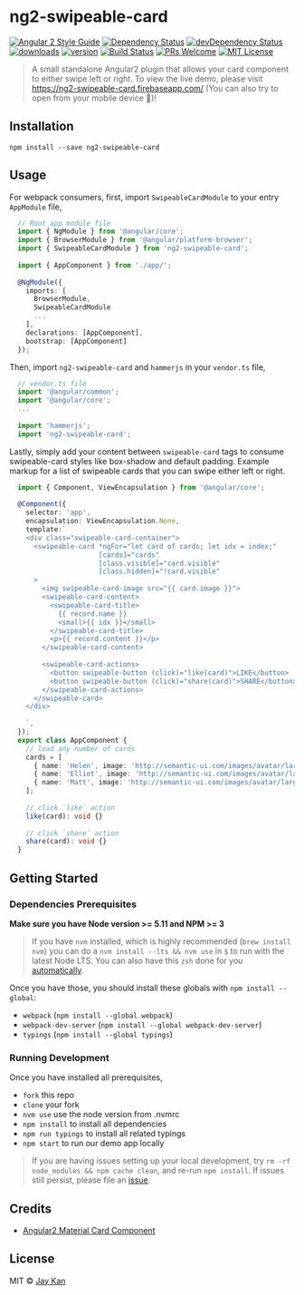 # ng2-swipeable-card

[![Angular 2 Style Guide][angular2-style-guide-badge]][style-guide]
[![Dependency Status][dependency-badge]][dependency]
[![devDependency Status][devDependency-badge]][devDependency]
[![downloads][downloads-badge]][npm-stat]
[![version][version-badge]][package]
[![Build Status][build-status-badge]][build-status]
[![PRs Welcome][prs-badge]][prs]
[![MIT License][license-badge]][license]

> A small standalone Angular2 plugin that allows your card component to either swipe left or right. To view the live demo, please visit <a href="https://ng2-swipeable-card.firebaseapp.com/" target="_blank">https://ng2-swipeable-card.firebaseapp.com/ (You can also try to open from your mobile device  🎉)!


## Installation
`npm install --save ng2-swipeable-card`

## Usage 
For webpack consumers, first, import `SwipeableCardModule` to your entry `AppModule` file,
```typescript
  // Root app module file
  import { NgModule } from '@angular/core';
  import { BrowserModule } from '@angular/platform-browser';
  import { SwipeableCardModule } from 'ng2-swipeable-card';
  
  import { AppComponent } from './app/';
  
  @NgModule({
    imports: [
      BrowserModule,
      SwipeableCardModule
      ...
    ],
    declarations: [AppComponent],
    bootstrap: [AppComponent]
  });
```
Then, import `ng2-swipeable-card` and `hammerjs` in your `vendor.ts` file,
```typescript
  // vendor.ts file
  import '@angular/common';
  import '@angular/core';
  ...
  
  import 'hammerjs';
  import 'ng2-swipeable-card';
```
Lastly, simply add your content between `swipeable-card` tags to consume swipeable-card styles like box-shadow and default padding. Example markup for a list of swipeable cards that you can swipe either left or right.
```typescript
  import { Component, ViewEncapsulation } from '@angular/core';
  
  @Component({
    selector: 'app',
    encapsulation: ViewEncapsulation.None,
    template:`
    <div class="swipeable-card-container">
      <swipeable-card *ngFor="let card of cards; let idx = index;"
                      [cards]="cards"
                      [class.visible]="card.visible"
                      [class.hidden]="!card.visible"
      >
        <img swipeable-card-image src="{{ card.image }}">
        <swipeable-card-content>
          <swipeable-card-title>
            {{ record.name }}
            <small>{{ idx }}</small>
          </swipeable-card-title>
          <p>{{ record.content }}</p>
        </swipeable-card-content>
        
        <swipeable-card-actions>
          <button swipeable-button (click)="like(card)">LIKE</button>
          <button swipeable-button (click)="share(card)">SHARE</button>
        </swipeable-card-actions>
      </swipeable-card>
    </div>
    
    `,
  });
  export class AppComponent {
    // load any number of cards
    cards = [
      { name: 'Helen', image: 'http://semantic-ui.com/images/avatar/large/helen.jpg', visible: true, content: 'Helen: . Ut enim ad minim veniam, quis nostrud exercitation ullamco laboris nisi ut aliquip ex ea commodo consequat' },
      { name: 'Elliot', image: 'http://semantic-ui.com/images/avatar/large/elliot.jpg', visible: false, content: 'Elliot: Lorem ipsum dolor sit amet, consectetur 3adipiscing elit, sed do eiusmod tempor incididunt ut labore et dolore magna aliqua.' },
      { name: 'Matt', image: 'http://semantic-ui.com/images/avatar/large/matt.jpg', visible: false, content: 'Matt: Excepteur sint occaecat cupidatat non proident, sunt in culpa qui officia deserunt mollit anim id est laborum.' }
    ];
    
    // click `like` action
    like(card): void {}
    
    // click `share` action
    share(card): void {}
  }
```

## Getting Started 
### Dependencies Prerequisites
**Make sure you have Node version >= 5.11 and NPM >= 3**
> If you have `nvm` installed, which is highly recommended (`brew install nvm`) you can do a `nvm install --lts && nvm use` in `$` to run with the latest Node LTS. You can also have this `zsh` done for you [automatically](https://github.com/creationix/nvm#calling-nvm-use-automatically-in-a-directory-with-a-nvmrc-file). 

Once you have those, you should install these globals with `npm install --global`:
* `webpack` (`npm install --global webpack`)
* `webpack-dev-server` (`npm install --global webpack-dev-server`)
* `typings` (`npm install --global typings`)

### Running Development
Once you have installed all prerequisites,

* `fork` this repo
* `clone` your fork
* `nvm use` use the node version from .nvmrc
* `npm install` to install all dependencies
* `npm run typings` to install all related typings
* `npm start` to run our demo app locally

> If you are having issues setting up your local development, try `rm -rf node_modules && npm cache clean`, and re-run `npm install`. If issues still persist, please file an [issue](https://github.com/JayKan/ng2-swipeable-card/issues). 

## Credits
* [Angular2 Material Card Component](https://github.com/angular/material2)  

## License
MIT © [Jay Kan](https://github.com/JayKan)


[angular2-style-guide-badge]: https://mgechev.github.io/angular2-style-guide/images/badge.svg
[style-guide]: https://github.com/mgechev/angular2-style-guide
[license-badge]: https://img.shields.io/npm/l/ng2-swipeable-card.svg?style=flat-square
[license]: https://github.com/JayKan/ng2-swipeable-card/blob/master/LICENSE
[dependency-badge]: https://david-dm.org/JayKan/ng2-swipeable-card/status.svg
[dependency]: https://david-dm.org/JayKan/ng2-swipeable-card
[devDependency-badge]: https://david-dm.org/JayKan/ng2-swipeable-card/dev-status.svg
[devDependency]: https://david-dm.org/JayKan/ng2-swipeable-card?type=dev
[downloads-badge]: https://img.shields.io/npm/dm/ng2-swipeable-card.svg?style=flat-square
[npm-stat]: https://npm-stat.com/charts.html?package=ng2-swipeable-card&from=2016-08-22&to=2016-09-14
[prs-badge]: https://img.shields.io/badge/PRs-welcome-brightgreen.svg?style=flat-square
[prs]: https://github.com/JayKan/ng2-swipeable-card/pulls
[version-badge]: https://img.shields.io/npm/v/split-guide.svg?style=flat-square
[package]: https://www.npmjs.com/package/ng2-swipeable-card
[build-status-badge]: https://travis-ci.org/JayKan/ng2-swipeable-card.svg?branch=master
[build-status]: https://travis-ci.org/JayKan/ng2-swipeable-card


